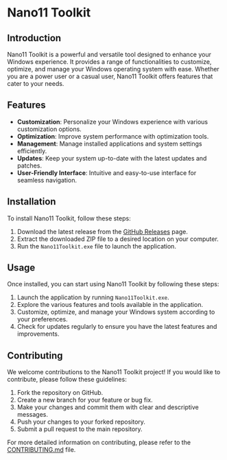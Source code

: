 # Nano11 Toolkit

## Introduction

Nano11 Toolkit is a powerful and versatile tool designed to enhance your Windows experience. It provides a range of functionalities to customize, optimize, and manage your Windows operating system with ease. Whether you are a power user or a casual user, Nano11 Toolkit offers features that cater to your needs.

## Features

- **Customization**: Personalize your Windows experience with various customization options.
- **Optimization**: Improve system performance with optimization tools.
- **Management**: Manage installed applications and system settings efficiently.
- **Updates**: Keep your system up-to-date with the latest updates and patches.
- **User-Friendly Interface**: Intuitive and easy-to-use interface for seamless navigation.

## Installation

To install Nano11 Toolkit, follow these steps:

1. Download the latest release from the [GitHub Releases](https://github.com/nano11-dev/Nano11Toolkit/releases) page.
2. Extract the downloaded ZIP file to a desired location on your computer.
3. Run the `Nano11Toolkit.exe` file to launch the application.

## Usage

Once installed, you can start using Nano11 Toolkit by following these steps:

1. Launch the application by running `Nano11Toolkit.exe`.
2. Explore the various features and tools available in the application.
3. Customize, optimize, and manage your Windows system according to your preferences.
4. Check for updates regularly to ensure you have the latest features and improvements.

## Contributing

We welcome contributions to the Nano11 Toolkit project! If you would like to contribute, please follow these guidelines:

1. Fork the repository on GitHub.
2. Create a new branch for your feature or bug fix.
3. Make your changes and commit them with clear and descriptive messages.
4. Push your changes to your forked repository.
5. Submit a pull request to the main repository.

For more detailed information on contributing, please refer to the [CONTRIBUTING.md](CONTRIBUTING.md) file.
